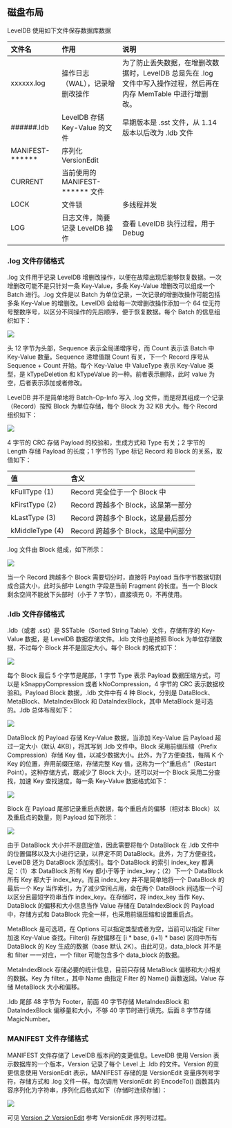 ## 磁盘布局
LevelDB 使用如下文件保存数据库数据

|文件名|作用|说明|
|:-|:-|:-|
|xxxxxx.log|操作日志（WAL），记录增删改操作|为了防止丢失数据，在增删改数据时，LevelDB 总是先在 .log 文件中写入操作过程，然后再在内存 MemTable 中进行增删改。|
|######.ldb|LevelDB 存储 Key-Value 的文件|早期版本是 .sst 文件，从 1.14 版本以后改为 .ldb 文件|
|MANIFEST-******|序列化 VersionEdit|
|CURRENT|当前使用的 MANIFEST-****** 文件|
|LOCK|文件锁|多线程并发|
|LOG|日志文件，简要记录 LevelDB 操作|查看 LevelDB 执行过程，用于 Debug|

### .log 文件存储格式
.log 文件用于记录 LevelDB 增删改操作，以便在故障出现后能够恢复数据。一次增删改可能不是只针对一条 Key-Value，多条 Key-Value 增删改可以组成一个 Batch 进行。.log 文件是以 Batch 为单位记录，一次记录的增删改操作可能包括多条 Key-Value 的增删改。LevelDB 会给每一次增删改操作添加一个 64 位无符号整数序号，以区分不同操作的先后顺序，便于恢复数据。每个 Batch 的信息组织如下：

<img src='./imgs/log-batch-op-info.png'>

头 12 字节为头部，Sequence 表示全局递增序号，而 Count 表示该 Batch 中 Key-Value 数量。Sequence 递增值跟 Count 有关，下一个 Record 序号从 Sequence + Count 开始。每个 Key-Value 中 ValueType 表示 Key-Value 类型，是 kTypeDeletion 和 kTypeValue 的一种。前者表示删除，此时 value 为空，后者表示添加或者修改。

LevelDB 并不是简单地将 Batch-Op-Info 写入 .log 文件，而是将其组成一个记录（Record）按照 Block 为单位存储，每个 Block 为 32 KB 大小。每个 Record 组织如下：

<img src='./imgs/log-record-info.png'>

4 字节的 CRC 存储 Payload 的校验和，生成方式和 Type 有关；2 字节的 Length 存储 Payload 的长度；1 字节的 Type 标记 Record 和 Block 的关系，取值如下：

|值|含义|
|:-|:-|
|kFullType (1)|Record 完全位于一个 Block 中|
|kFirstType (2)|Record 跨越多个 Block，这是第一部分|
|kLastType (3)|Record 跨越多个 Block，这是最后部分|
|kMiddleType (4)|Record 跨越多个 Block，这是中间部分|

.log 文件由 Block 组成，如下所示：

<img src='./imgs/log-format.png'>

当一个 Record 跨越多个 Block 需要切分时，直接将 Payload 当作字节数据切割成合适大小，此时头部中 Length 字段是当前 Fragment 的长度。当一个 Block 剩余空间不能放下头部时（小于 7 字节），直接填充 0，不再使用。

### .ldb 文件存储格式
.ldb（或者 .sst）是 SSTable（Sorted String Table）文件，存储有序的 Key-Value 数据，是 LevelDB 数据存储文件。.ldb 文件也是按照 Block 为单位存储数据，不过每个 Block 并不是固定大小。每个 Block 的格式如下：

<img src='./imgs/ldb-block-entry.png'>

每个 Block 最后 5 个字节是尾部，1 字节 Type 表示 Payload 数据压缩方式，可以是 kSnappyCompression 或者 kNoCompression，4 字节的 CRC 表示数据校验和。Payload Block 数据，.ldb 文件中有 4 种 Block，分别是 DataBlock、MetaBlock、MetaIndexBlock 和 DataIndexBlock，其中 MetaBlock 是可选的。.ldb 总体布局如下：

<img src='./imgs/ldb-format.png'>

DataBlock 的 Payload 存储 Key-Value 数据，当添加 Key-Value 后 Payload 超过一定大小（默认 4KB），将其写到 .ldb 文件中。Block 采用前缀压缩（Prefix Compression）存储 Key 值，以减少数据大小。此外，为了方便查找，每隔 K 个 Key 的位置，弃用前缀压缩，存储完整 Key 值，这称为一个“重启点”（Restart Point）。这种存储方式，既减少了 Block 大小，还可以对一个 Block 采用二分查找，加速 Key 查找速度。每一条 Key-Value 数据格式如下：

<img src='./imgs/ldb-key-value.png'>

Block 在 Payload 尾部记录重启点数据，每个重启点的偏移（相对本 Block）以及重启点的数量，则 Payload 如下所示：

<img src='./imgs/ldb-block-contents.png'>

由于 DataBlock 大小并不是固定值，因此需要将每个 DataBlock 在 .ldb 文件中的位置偏移以及大小进行记录，以界定不同 DataBlock。此外，为了方便查找，LevelDB 还为 DataBlock 添加索引。每个 DataBlock 的索引 index_key 都满足：（1）本 DataBlock 所有 Key 都小于等于 index_key；（2）下一个 DataBlock 所有 Key 都大于 index_key。而且 index_key 并不是简单地将一个 DataBlock 的最后一个 Key 当作索引，为了减少空间占用，会在两个 DataBlock 间选取一个可以区分且最短字符串当作 index_key。在存储时，将 index_key 当作 Key、DataBlock 的偏移和大小信息当作 Value 存储在 DataIndexBlock 的 Payload中，存储方式和 DataBlock 完全一样，也采用前缀压缩和设置重启点。

MetaBlock 是可选项，在 Options 可以指定类型或者为空，当前可以指定 Filter 加速 Key-Value 查找。Filter(i) 存放偏移在
[i * base, (i+1) * base) 区间中所有 DataBlock 的 Key 生成的数据（base 默认 2K）。由此可见，data_block 并不是和 filter 一一对应，一个 filter 可能包含多个 data_block 的数据。

MetaIndexBlock 存储必要的统计信息，目前只存储 MetaBlock 偏移和大小相关的数据。Key 为 filter.<Name>，其中 Name 由指定 Filter 的 Name() 函数返回。Value 存储 MetaBlock 大小和偏移。

.ldb 尾部 48 字节为 Footer，前面 40 字节存储 MetaIndexBlock 和 DataIndexBlock 偏移量和大小，不够 40 字节时进行填充。后面 8 字节存储 MagicNumber。

### MANIFEST 文件存储格式
MANIFEST 文件存储了 LevelDB 版本间的变更信息。LevelDB 使用 Version 表示数据库的一个版本，Version 记录了每个 Level 上 .ldb 的文件。Version 的变更信息使用 VersionEdit 表示，MANIFEST 存储的是 VersionEdit 变量序列号字符，存储方式和 .log 文件一样。每次调用  VersionEdit 的 EncodeTo() 函数其内容序列化为字符串，序列化后格式如下（存储时连续存储）：

<img src='./imgs/manifest-format.png'>

可见 [Version 之 VersionEdit](./verionedit.md) 参考 VersionEdit 序列号过程。